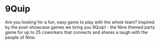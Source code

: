 # 9Quip
Are you looking for a fun, easy game to play with the *whole* team? Inspired by the post-showcase games we bring you 9Quip! - the Nine themed party game for up to 25 coworkers that connects and shares a laugh with the people of Nine.
